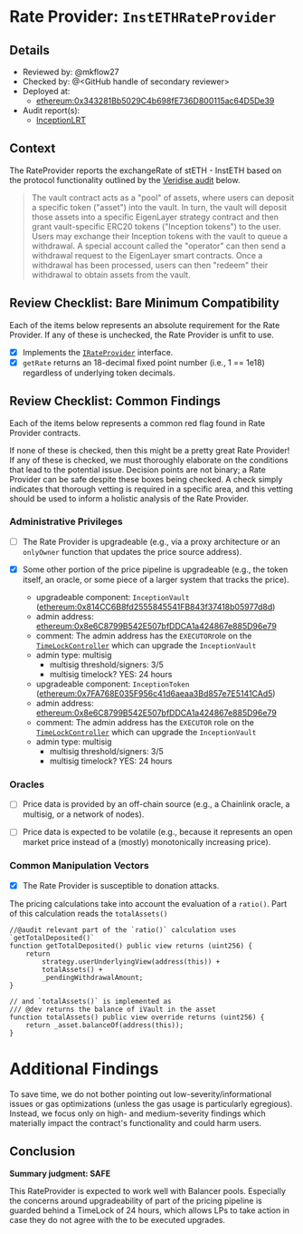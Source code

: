 # Rate Provider: `InstETHRateProvider`

## Details
- Reviewed by: @mkflow27
- Checked by: @\<GitHub  handle  of  secondary  reviewer\>
- Deployed at:
    - [ethereum:0x343281Bb5029C4b698fE736D800115ac64D5De39](https://etherscan.io/address/0x343281bb5029c4b698fe736d800115ac64d5de39#code)
- Audit report(s):
    - [InceptionLRT](https://docs.inceptionlrt.com/security/audit-reports)

  

## Context
The RateProvider reports the exchangeRate of stETH - InstETH based on the protocol functionality outlined by the [Veridise audit](https://549839982-files.gitbook.io/~/files/v0/b/gitbook-x-prod.appspot.com/o/spaces%2FH5cQR703CA1JD1dlB1kD%2Fuploads%2Fnb7LLR0qt6qsNbvhex8f%2Fveridise-inceptionlrt-12-jan-2024.pdf?alt=media&token=d08d44bc-6bc6-409a-886b-294599a96e12) below.

> The vault
contract acts as a "pool" of assets, where users can deposit a specific token ("asset") into the vault.
In turn, the vault will deposit those assets into a specific EigenLayer strategy contract and then
grant vault-specific ERC20 tokens ("Inception tokens") to the user. Users may exchange their
Inception tokens with the vault to queue a withdrawal. A special account called the "operator"
can then send a withdrawal request to the EigenLayer smart contracts. Once a withdrawal has
been processed, users can then "redeem" their withdrawal to obtain assets from the vault.

## Review Checklist: Bare Minimum Compatibility
Each of the items below represents an absolute requirement for the Rate Provider. If any of these is unchecked, the Rate Provider is unfit to use.

- [x] Implements the [`IRateProvider`](https://github.com/balancer/balancer-v2-monorepo/blob/bc3b3fee6e13e01d2efe610ed8118fdb74dfc1f2/pkg/interfaces/contracts/pool-utils/IRateProvider.sol) interface.
- [x] `getRate` returns an 18-decimal fixed point number (i.e., 1 == 1e18) regardless of underlying token decimals.

## Review Checklist: Common Findings
Each of the items below represents a common red flag found in Rate Provider contracts.

If none of these is checked, then this might be a pretty great Rate Provider! If any of these is checked, we must thoroughly elaborate on the conditions that lead to the potential issue. Decision points are not binary; a Rate Provider can be safe despite these boxes being checked. A check simply indicates that thorough vetting is required in a specific area, and this vetting should be used to inform a holistic analysis of the Rate Provider.

### Administrative Privileges
- [ ] The Rate Provider is upgradeable (e.g., via a proxy architecture or an `onlyOwner` function that updates the price source address).

- [x] Some other portion of the price pipeline is upgradeable (e.g., the token itself, an oracle, or some piece of a larger system that tracks the price).
    - upgradeable component: `InceptionVault` ([ethereum:0x814CC6B8fd2555845541FB843f37418b05977d8d](https://etherscan.io/address/0x814CC6B8fd2555845541FB843f37418b05977d8d))
    - admin address: [ethereum:0x8e6C8799B542E507bfDDCA1a424867e885D96e79](https://etherscan.io/address/0x8e6C8799B542E507bfDDCA1a424867e885D96e79#readProxyContract)
    - comment: The admin address has the `EXECUTOR`role on the [`TimeLockController`](https://etherscan.io/address/0x650bD9Dee50E3eE15cbb49749ff6ABcf55A8FB1e#code) which can upgrade the `InceptionVault`
    - admin type: multisig
        - multisig threshold/signers: 3/5
        - multisig timelock? YES: 24 hours
    - upgradeable component: `InceptionToken` ([ethereum:0x7FA768E035F956c41d6aeaa3Bd857e7E5141CAd5](https://etherscan.io/address/0x7FA768E035F956c41d6aeaa3Bd857e7E5141CAd5#readProxyContract))
    - admin address: [ethereum:0x8e6C8799B542E507bfDDCA1a424867e885D96e79](https://etherscan.io/address/0x8e6C8799B542E507bfDDCA1a424867e885D96e79#readProxyContract)
    - comment: The admin address has the `EXECUTOR` role on the [`TimeLockController`](https://etherscan.io/address/0x650bD9Dee50E3eE15cbb49749ff6ABcf55A8FB1e#code) which can upgrade the `InceptionVault`
    - admin type: multisig
        - multisig threshold/signers: 3/5
        - multisig timelock? YES: 24 hours
  
### Oracles
- [ ] Price data is provided by an off-chain source (e.g., a Chainlink oracle, a multisig, or a network of nodes).

- [ ] Price data is expected to be volatile (e.g., because it represents an open market price instead of a (mostly) monotonically increasing price).

### Common Manipulation Vectors
- [x] The Rate Provider is susceptible to donation attacks.

The pricing calculations take into account the evaluation of a `ratio()`. Part of this calculation reads the `totalAssets()`
```solidity
//@audit relevant part of the `ratio()` calculation uses `getTotalDeposited()`
function getTotalDeposited() public view returns (uint256) {
    return
        strategy.userUnderlyingView(address(this)) +
        totalAssets() +
        _pendingWithdrawalAmount;
}

// and `totalAssets()` is implemented as
/// @dev returns the balance of iVault in the asset
function totalAssets() public view override returns (uint256) {
    return _asset.balanceOf(address(this));
}
```

# Additional Findings
To save time, we do not bother pointing out low-severity/informational issues or gas optimizations (unless the gas usage is particularly egregious). Instead, we focus only on high- and medium-severity findings which materially impact the contract's functionality and could harm users.

## Conclusion
**Summary judgment: SAFE**

This RateProvider is expected to work well with Balancer pools. Especially the concerns around upgradeability of part of the pricing pipeline is guarded behind a TimeLock of 24 hours, which allows LPs to take action in case they do not agree with the to be executed upgrades.